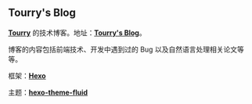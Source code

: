 ## Tourry's Blog

**[Tourry](https://github.com/zhangtuo1999)** 的技术博客。地址：[**Tourry's Blog**](https://zhangtuo.online/)。

博客的内容包括前端技术、开发中遇到过的 Bug 以及自然语言处理相关论文等等。

框架：**[Hexo](https://github.com/hexojs/hexo)**

主题：**[hexo-theme-fluid](https://github.com/fluid-dev/hexo-theme-fluid)**

